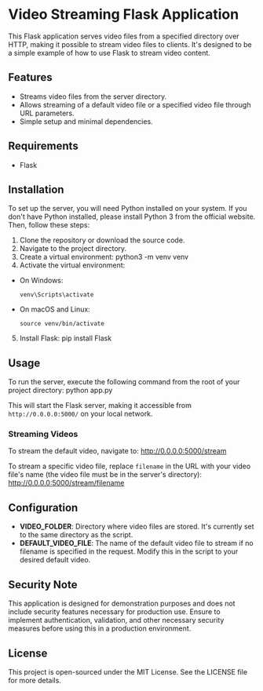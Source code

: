 # Video Streaming Flask Application

This Flask application serves video files from a specified directory over HTTP, making it possible to stream video files to clients. It's designed to be a simple example of how to use Flask to stream video content.

## Features

- Streams video files from the server directory.
- Allows streaming of a default video file or a specified video file through URL parameters.
- Simple setup and minimal dependencies.

## Requirements

- Flask

## Installation

To set up the server, you will need Python installed on your system. If you don't have Python installed, please install Python 3 from the official website. Then, follow these steps:

1. Clone the repository or download the source code.
2. Navigate to the project directory.
3. Create a virtual environment: python3 -m venv venv
4. Activate the virtual environment:
- On Windows:
  ```
  venv\Scripts\activate
  ```
- On macOS and Linux:
  ```
  source venv/bin/activate
  ```
5. Install Flask: pip install Flask
   
## Usage

To run the server, execute the following command from the root of your project directory: python app.py


This will start the Flask server, making it accessible from `http://0.0.0.0:5000/` on your local network.

### Streaming Videos

To stream the default video, navigate to: http://0.0.0.0:5000/stream


To stream a specific video file, replace `filename` in the URL with your video file's name (the video file must be in the server's directory): http://0.0.0.0:5000/stream/filename


## Configuration

- **VIDEO_FOLDER**: Directory where video files are stored. It's currently set to the same directory as the script.
- **DEFAULT_VIDEO_FILE**: The name of the default video file to stream if no filename is specified in the request. Modify this in the script to your desired default video.

## Security Note

This application is designed for demonstration purposes and does not include security features necessary for production use. Ensure to implement authentication, validation, and other necessary security measures before using this in a production environment.

## License

This project is open-sourced under the MIT License. See the LICENSE file for more details.






